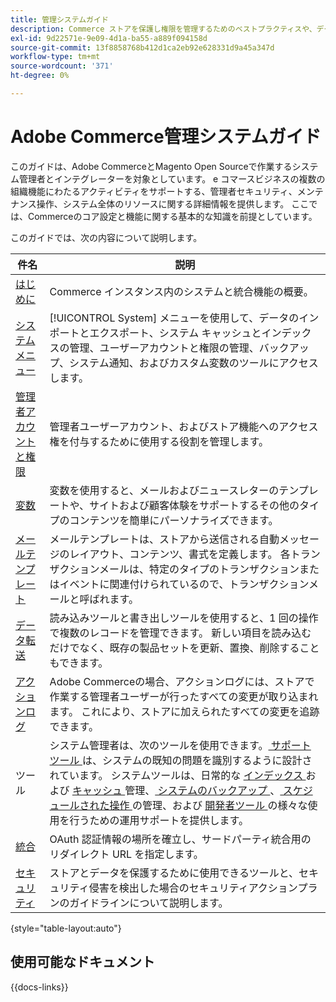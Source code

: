 ```yaml
---
title: 管理システムガイド
description: Commerce ストアを保護し権限を管理するためのベストプラクティスや、データのインポートおよびエクスポート方法、統合と拡張機能の管理方法、日常のメンテナンスを処理する方法について説明します。
exl-id: 9d22571e-9e09-4d1a-ba55-a889f094158d
source-git-commit: 13f8858768b412d1ca2eb92e628331d9a45a347d
workflow-type: tm+mt
source-wordcount: '371'
ht-degree: 0%

---
```


# Adobe Commerce管理システムガイド

このガイドは、Adobe CommerceとMagento Open Sourceで作業するシステム管理者とインテグレーターを対象としています。 e コマースビジネスの複数の組織機能にわたるアクティビティをサポートする、管理者セキュリティ、メンテナンス操作、システム全体のリソースに関する詳細情報を提供します。 ここでは、Commerceのコア設定と機能に関する基本的な知識を前提としています。

このガイドでは、次の内容について説明します。

| 件名 | 説明 |
| ------- | ----------- |
| [ はじめに ](introduction.md) | Commerce インスタンス内のシステムと統合機能の概要。 |
| [ システムメニュー ](system-menu.md) | [!UICONTROL System] メニューを使用して、データのインポートとエクスポート、システム キャッシュとインデックスの管理、ユーザーアカウントと権限の管理、バックアップ、システム通知、およびカスタム変数のツールにアクセスします。 |
| [ 管理者アカウントと権限 ](permissions.md) | 管理者ユーザーアカウント、およびストア機能へのアクセス権を付与するために使用する役割を管理します。 |
| [ 変数 ](variables-predefined.md) | 変数を使用すると、メールおよびニュースレターのテンプレートや、サイトおよび顧客体験をサポートするその他のタイプのコンテンツを簡単にパーソナライズできます。 |
| [ メールテンプレート ](email-templates.md) | メールテンプレートは、ストアから送信される自動メッセージのレイアウト、コンテンツ、書式を定義します。 各トランザクションメールは、特定のタイプのトランザクションまたはイベントに関連付けられているので、トランザクションメールと呼ばれます。 |
| [ データ転送 ](data-transfer.md) | 読み込みツールと書き出しツールを使用すると、1 回の操作で複数のレコードを管理できます。 新しい項目を読み込むだけでなく、既存の製品セットを更新、置換、削除することもできます。 |
| [ アクションログ ](action-log.md) | Adobe Commerceの場合、アクションログには、ストアで作業する管理者ユーザーが行ったすべての変更が取り込まれます。 これにより、ストアに加えられたすべての変更を追跡できます。 |
| ツール | システム管理者は、次のツールを使用できます。[ サポートツール ](support.md) は、システムの既知の問題を識別するように設計されています。 システムツールは、日常的な [ インデックス ](index-management.md) および [ キャッシュ ](cache-management.md) 管理、[ システムのバックアップ ](backups.md)、[ スケジュールされた操作 ](data-scheduled-import-export.md) の管理、および [ 開発者ツール ](developer-tools.md) の様々な使用を行うための運用サポートを提供します。 |
| [ 統合 ](integrations.md) | OAuth 認証情報の場所を確立し、サードパーティ統合用のリダイレクト URL を指定します。 |
| [ セキュリティ ](security.md) | ストアとデータを保護するために使用できるツールと、セキュリティ侵害を検出した場合のセキュリティアクションプランのガイドラインについて説明します。 |

{style="table-layout:auto"}

## 使用可能なドキュメント

{{docs-links}}
